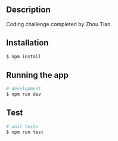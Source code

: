 ## Description

Coding challenge completed by Zhou Tian.

## Installation

```bash
$ npm install
```

## Running the app

```bash
# development
$ npm run dev
```

## Test

```bash
# unit tests
$ npm run test
```

